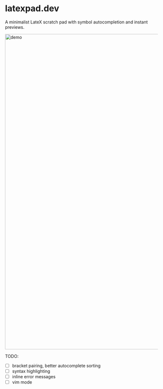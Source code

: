 # latexpad.dev

A minimalist LateX scratch pad with symbol autocompletion and instant previews.

<img width="1035" alt="demo" src="https://user-images.githubusercontent.com/7585078/142719405-34fcbb1e-e621-49c6-a9c2-51b8f057792a.png">

TODO:

-   [ ] bracket pairing, better autocomplete sorting
-   [ ] syntax highlighting
-   [ ] inline error messages
-   [ ] vim mode
